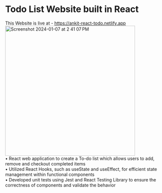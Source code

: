 # Todo List Website built in React

This Website is live at - https://ankit-react-todo.netlify.app
<br />
<img width="415" alt="Screenshot 2024-01-07 at 2 41 07 PM" src="https://github.com/ankittejyadav/react_todoapp/assets/22706443/469a9e68-44ba-4113-a3ed-ba03e013576c">
<br />
• React web application to create a To-do list which allows users to add, remove and checkout completed items
<br />
• Utilized React Hooks, such as useState and useEffect, for efficient state management within functional components
<br />
• Developed unit tests using Jest and React Testing Library to ensure the correctness of components and validate the behavior
